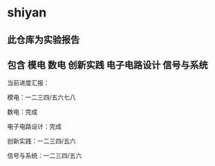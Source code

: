 # shiyan
## 此仓库为实验报告
## 包含 模电 数电 创新实践 电子电路设计 信号与系统


当前进度汇报：




模电：一二三四/五六七八


数电：完成


电子电路设计：完成


创新实践：一二三四/五六


信号与系统：一二三四/五六